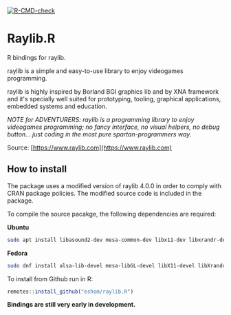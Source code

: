 [![R-CMD-check](https://github.com/eshom/raylib.R/actions/workflows/R_CMD_check_workflow.yml/badge.svg)](https://github.com/eshom/raylib.R/blob/master/.github/workflows/R_CMD_check_workflow.yml)

# Raylib.R

R bindings for raylib.

raylib is a simple and easy-to-use library to enjoy videogames programming.

raylib is highly inspired by Borland BGI graphics lib
and by XNA framework and it's specially well suited for prototyping,
tooling, graphical applications, embedded systems and education.

_NOTE for ADVENTURERS: raylib is a programming library to enjoy videogames programming;
no fancy interface, no visual helpers, no debug button...
just coding in the most pure spartan-programmers way._

Source: [https://www.raylib.com](https://www.raylib.com)

## How to install
The package uses a modified version of raylib 4.0.0 in order to comply with CRAN package policies.
The modified source code is included in the package.

To compile the source pacakge, the following dependencies are required:

**Ubuntu**
```sh
sudo apt install libasound2-dev mesa-common-dev libx11-dev libxrandr-dev libxi-dev xorg-dev libgl1-mesa-dev libglu1-mesa-dev
```

**Fedora**
```sh
sudo dnf install alsa-lib-devel mesa-libGL-devel libX11-devel libXrandr-devel libXi-devel libXcursor-devel libXinerama-devel
```

To install from Github run in R:

```r
remotes::install_github("eshom/raylib.R")
```

**Bindings are still very early in development.**
